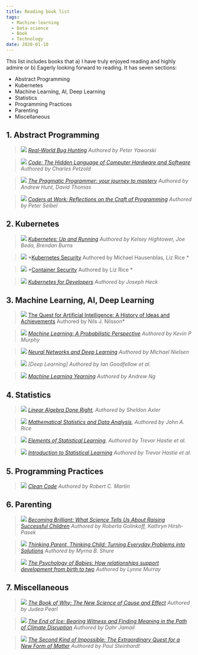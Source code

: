 ```yaml
---
title: Reading book list
tags:
  - Machine-learning
  - Data-science  
  - Book
  - Technology
date: 2020-01-10
---
```


This list includes books that a) I have truly enjoyed reading and highly admire or b) Eagerly 
looking forward to reading. It has seven sections:

- Abstract Programming
- Kubernetes
- Machine Learning, AI, Deep Learning
- Statistics
- Programming Practices
- Parenting
- Miscellaneous

## 1. Abstract Programming

>![](/images/books/Yaworski.jpg)
*[Real-World Bug Hunting] Authored by Peter Yaworski*
 
 >![](/images/books/Petzold.jpg)
*[Code: The Hidden Language of Computer Hardware and Software] Authored by Charles Petzold*
 
>![](/images/books/Thomas.jpg)
*[The Pragmatic Programmer: your journey to mastery] Authored by Andrew Hunt, David Thomas*

>![](/images/books/Seibel.jpg)
*[Coders at Work: Reflections on the Craft of Programming] Authored by Peter Seibel*
 

## 2. Kubernetes

>![](/images/books/Hightower.jpg)
*[Kubernetes: Up and Running] Authored by Kelsey Hightower, Joe Beda, Brendan Burns*

>![](/images/books/LizRice.jpg)
*[Kubernetes Security] Authored by Michael Hausenblas, Liz Rice *

  
>![](/images/books/LizRice2.jpg)
*[Container Security] Authored by Liz Rice *

>![](/images/books/Heck.jpg)
*[Kubernetes for Developers] Authored by Joseph Heck*
 

## 3. Machine Learning, AI, Deep Learning

>![](/images/books/Nilsson.jpg)
[The Quest for Artificial Intelligence: A History of Ideas and Achievements] Authored by Nils J. Nilsson*

>![](/images/books/Murphy.jpg)
*[Machine Learning: A Probabilistic Perspective] Authored by Kevin P Murphy*

>![](/images/books/Nielsen.png)
*[Neural Networks and Deep Learning]  Authored by Michael Nielsen*


>![](/images/books/Gooodfellow.jpg)
*[Deep Learning] Authored by Ian Goodfellow et al.*


>![](/images/books/AndrewNg.jpg)
*[Machine Learning Yearning] Authored by Andrew Ng*


## 4. Statistics
 
>![](/images/books/Axler.png)
*[Linear Algebra Done Right], Authored by Sheldon Axler*


>![](/images/books/Rice.jpg)
*[Mathematical Statistics and Data Analysis], Authored by John A. Rice*


>![](/images/books/Hestie.jpg)
*[Elements of Statistical Learning], Authored by Trevor Hastie et al.*


>![](/images/books/Hestie2.jpg)
*[Introduction to Statistical Learning]  Authored by Trevor Hastie et al.*

## 5. Programming Practices

>![](/images/books/Martin.jpg)
*[Clean Code]  Authored by Robert C. Martin*

## 6. Parenting

>![](/images/books/Pasek.jpg)
*[Becoming Brilliant: What Science Tells Us About Raising Successful Children] Authored by Roberta Golinkoff, Kathryn Hirsh-Pasek*

>![](/images/books/Shure.jpg)
*[Thinking Parent, Thinking Child: Turning Everyday Problems into Solutions] Authored by Myrna B. Shure*

>![](/images/books/Murray.jpg)
*[The Psychology of Babies: How relationships support development from birth to two] Authored by Lynne Murray* 


## 7. Miscellaneous

>![](/images/books/Pearl.jpg) 
*[The Book of Why: The New Science of Cause and Effect] Authored by Judea Pearl*

>![](/images/books/Jamail.jpg) 
*[The End of Ice: Bearing Witness and Finding Meaning in the Path of Climate Disruption] Authored by Dahr Jamail*

>![](/images/books/Steinhardt.jpg) 
*[The Second Kind of Impossible: The Extraordinary Quest for a New Form of Matter] Authored by Paul Steinhardt*


[Linear Algebra Done Right]: //linear.axler.net/
[Mathematical Statistics and Data Analysis]: //www.amazon.com/Mathematical-Statistics-Data-Analysis-John/dp/0534209343
[Elements of Statistical Learning]: //web.stanford.edu/~hastie/Papers/ESLII.pdf
[Introduction to Statistical Learning]: http://faculty.marshall.usc.edu/gareth-james/ISL/
[Neural Networks and Deep Learning]: http://neuralnetworksanddeeplearning.com/
[The Quest for Artificial Intelligence: A History of Ideas and Achievements]: https://ai.stanford.edu/~nilsson/QAI/qai.pdf
[Machine Learning: A Probabilistic Perspective]: https://www.amazon.com.au/Machine-Learning-Probabilistic-Kevin-Murphy/dp/0262018020
[Kubernetes: Up and Running]: https://www.amazon.com.au/Kubernetes-Up-Running-Brendan-Burns/dp/1492046531/
[Kubernetes Security]: https://learning.oreilly.com/library/view/kubernetes-security/9781492039075/
[Container Security]: https://learning.oreilly.com/library/view/container-security/9781492056690/
[Kubernetes for Developers]: https://learning.oreilly.com/library/view/kubernetes-for-developers/9781788834759/
[Real-World Bug Hunting]: https://www.amazon.com/Real-World-Bug-Hunting-Field-Hacking/dp/1593278616
[Code: The Hidden Language of Computer Hardware and Software]: https://www.amazon.com.au/Code-Language-Computer-Developer-Practices-ebook/dp/B00JDMPOK2
[The Pragmatic Programmer: your journey to mastery]: https://www.amazon.com.au/Pragmatic-Programmer-journey-mastery-Anniversary-ebook/dp/B07VRS84D1
[Coders at Work: Reflections on the Craft of Programming]: https://www.amazon.com.au/Coders-Work-Reflections-Craft-Programming/dp/1430219483
[Machine Learning Yearning]: https://www.deeplearning.ai/machine-learning-yearning/
[Becoming Brilliant: What Science Tells Us About Raising Successful Children]: https://www.amazon.com.au/Becoming-Brilliant-Science-Successful-Children/dp/1433822393/
[Thinking Parent, Thinking Child: Turning Everyday Problems into Solutions]: https://www.amazon.com/Thinking-Parent-Child-Everyday-Solutions/dp/0878227032
[The Psychology of Babies: How relationships support development from birth to two]: https://www.amazon.com.au/Psychology-Babies-relationships-support-development-ebook/dp/B0070TRFIO
[Clean Code]: https://www.amazon.com.au/Clean-Code-Handbook-Software-Craftsmanship/dp/0132350882
[The Book of Why: The New Science of Cause and Effect]: https://www.amazon.com.au/Book-Why-Science-Cause-Effect/dp/046509760X/
[The End of Ice: Bearing Witness and Finding Meaning in the Path of Climate Disruption]: https://www.amazon.com/End-Ice-Bearing-Witness-Disruption-ebook/dp/B079G4NJVD
[The Second Kind of Impossible: The Extraordinary Quest for a New Form of Matter]: https://www.amazon.com.au/Second-Kind-Impossible-Extraordinary-Matter/dp/1476729921/